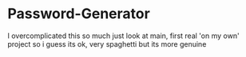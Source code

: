 # Password-Generator
I overcomplicated this so much just look at main, first real 'on my own' project so i guess its ok, very spaghetti but its more genuine 